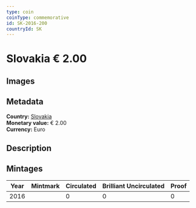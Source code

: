 ```yaml
---
type: coin
coinType: commemorative
id: SK-2016-200
countryId: SK
---
```


# Slovakia € 2.00

## Images


## Metadata

**Country:** [Slovakia](../../Countries/Slovakia/index.md)\
**Monetary value:** € 2.00\
**Currency:** Euro

## Description


## Mintages

| Year | Mintmark | Circulated | Brilliant Uncirculated | Proof |
| ---- | -------- | ---------- | ---------------------- | ----- |
| 2016 |  | 0| 0 | 0 |
